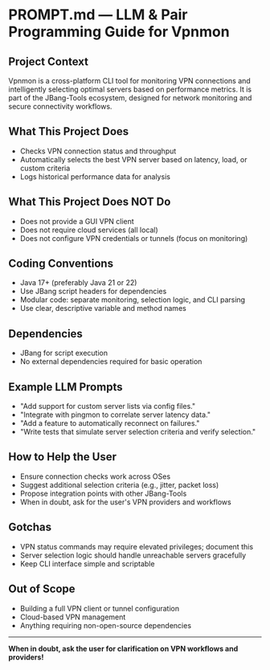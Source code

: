 # PROMPT.md — LLM & Pair Programming Guide for Vpnmon

## Project Context

Vpnmon is a cross-platform CLI tool for monitoring VPN connections and intelligently selecting optimal servers based on performance metrics. It is part of the JBang-Tools ecosystem, designed for network monitoring and secure connectivity workflows.

## What This Project Does

- Checks VPN connection status and throughput
- Automatically selects the best VPN server based on latency, load, or custom criteria
- Logs historical performance data for analysis

## What This Project Does NOT Do

- Does not provide a GUI VPN client
- Does not require cloud services (all local)
- Does not configure VPN credentials or tunnels (focus on monitoring)

## Coding Conventions

- Java 17+ (preferably Java 21 or 22)
- Use JBang script headers for dependencies
- Modular code: separate monitoring, selection logic, and CLI parsing
- Use clear, descriptive variable and method names

## Dependencies

- JBang for script execution
- No external dependencies required for basic operation

## Example LLM Prompts

- "Add support for custom server lists via config files."
- "Integrate with pingmon to correlate server latency data."
- "Add a feature to automatically reconnect on failures."
- "Write tests that simulate server selection criteria and verify selection."

## How to Help the User

- Ensure connection checks work across OSes
- Suggest additional selection criteria (e.g., jitter, packet loss)
- Propose integration points with other JBang-Tools
- When in doubt, ask for the user's VPN providers and workflows

## Gotchas

- VPN status commands may require elevated privileges; document this
- Server selection logic should handle unreachable servers gracefully
- Keep CLI interface simple and scriptable

## Out of Scope

- Building a full VPN client or tunnel configuration
- Cloud-based VPN management
- Anything requiring non-open-source dependencies

---

**When in doubt, ask the user for clarification on VPN workflows and providers!** 